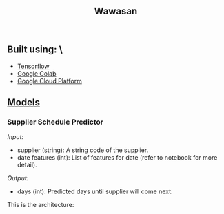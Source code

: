 
<h2 align="center">Wawasan</h2>
<br />

## Built using: \
- [Tensorflow](https://www.tensorflow.org/)
- [Google Colab](https://colab.research.google.com/)
- [Google Cloud Platform](https://cloud.google.com/)

## [Models](ml_modelling/models)
### Supplier Schedule Predictor
*Input:*
- supplier (string): A string code of the supplier.
- date features (int): List of features for date (refer to notebook for more detail).

*Output:*
- days (int): Predicted days until supplier will come next.

This is the architecture:
<p align="center">
    <img src="images/supplier_schedule_architecture.png" alt="Prediction architecture>
</p>


